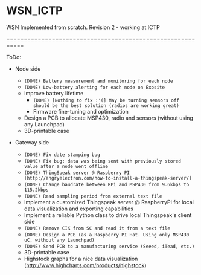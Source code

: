 # WSN_ICTP
WSN Implemented from scratch. Revision 2 - working at ICTP

===========================================================

ToDo:
+ Node side
  - ```(DONE) Battery measurement and monitoring for each node ```
  - ```(DONE) Low-battery alerting for each node on Exosite```
  - Improve battery lifetime
    * ```(DONE) [Nothing to fix :'(] May be turning sensors off should be the best solution (radios are working great)```
    * Firmware fine-tuning and optimization
  - Design a PCB to allocate MSP430, radio and sensors (without using any Launchpad)
  - 3D-printable case


+ Gateway side
  - ```(DONE) Fix date stamping bug```
  - ```(DONE) Fix bug: data was being sent with previously stored value after a node went offline```
  - ```(DONE) ThingSpeak server @ Raspberry PI [http://angryelectron.com/how-to-install-a-thingspeak-server/]```
  - ```(DONE) Change baudrate between RPi and MSP430 from 9.6kbps to 115.2kbps```
  - ```(DONE) Read sampling period from external text file```
  - Implement a customized Thingspeak server @ RaspberryPI for local data visualization and exporting capabilities
  - Implement a reliable Python class to drive local Thingspeak's client side
  - ```(DONE) Remove CIK from SC and read it from a text file```
  - ```(DONE) Design a PCB (as a Raspberry PI Hat. Using only MSP430 uC, without any Launchpad)```
  - ```(DONE) Send PCB to a manufacturing service (Seeed, iTead, etc.)```
  - 3D-printable case
  - Highstock graphs for a nice data visualization (http://www.highcharts.com/products/highstock)
